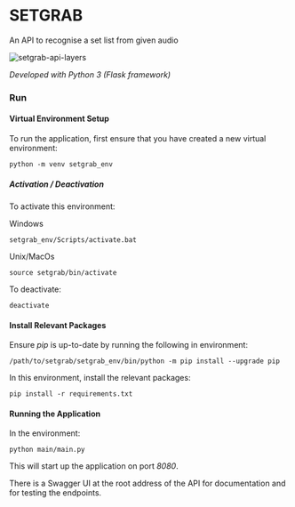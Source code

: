 # SETGRAB

An API to recognise a set list from given audio


![setgrab-api-layers](https://user-images.githubusercontent.com/26139776/111034222-786fd100-840c-11eb-8909-ca608f8aef96.png)


*Developed with Python 3 (Flask framework)*

### Run

#### Virtual Environment Setup
To run the application, first ensure that you have created a new virtual environment:

```buildoutcfg
python -m venv setgrab_env
```

##### Activation / Deactivation
To activate this environment:

Windows
```buildoutcfg
setgrab_env/Scripts/activate.bat
```

Unix/MacOs
```buildoutcfg
source setgrab/bin/activate
```

To deactivate:
```buildoutcfg
deactivate
```

#### Install Relevant Packages

Ensure *pip* is up-to-date by running the following in environment:
```buildoutcfg
/path/to/setgrab/setgrab_env/bin/python -m pip install --upgrade pip
```

In this environment, install the relevant packages:

```buildoutcfg
pip install -r requirements.txt
```

#### Running the Application

In the environment:
```buildoutcfg
python main/main.py
```
This will start up the application on port *8080*.

There is a Swagger UI at the root address of the API for documentation and for testing the endpoints.
